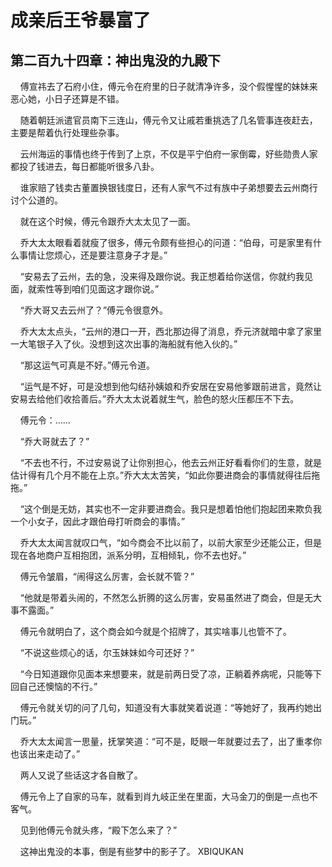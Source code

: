 # 成亲后王爷暴富了 
 ## 第二百九十四章：神出鬼没的九殿下
     傅宣祎去了石府小住，傅元令在府里的日子就清净许多，没个假惺惺的妹妹来恶心她，小日子还算是不错。

    随着朝廷派遣官员南下三连山，傅元令又让戚若重挑选了几名管事连夜赶去，主要是帮着仇行处理些杂事。

    云州海运的事情也终于传到了上京，不仅是平宁伯府一家倒霉，好些勋贵人家都投了钱进去，每日都能听很多八卦。

    谁家赔了钱卖古董置换银钱度日，还有人家气不过有族中子弟想要去云州商行讨个公道的。

    就在这个时候，傅元令跟乔大太太见了一面。

    乔大太太眼看着就瘦了很多，傅元令颇有些担心的问道：“伯母，可是家里有什么事情让您烦心，还是要注意身子才是。”

    “安易去了云州，去的急，没来得及跟你说。我正想着给你送信，你就约我见面，就索性等到咱们见面这才跟你说。”

    “乔大哥又去云州了？”傅元令很意外。

    乔大太太点头，“云州的港口一开，西北那边得了消息，乔元济就暗中拿了家里一大笔银子入了伙。没想到这次出事的海船就有他入伙的。”

    “那这运气可真是不好。”傅元令道。

    “运气是不好，可是没想到他勾结孙姨娘和乔安居在安易他爹跟前进言，竟然让安易去给他们收拾善后。”乔大太太说着就生气，脸色的怒火压都压不下去。

    傅元令：……

    “乔大哥就去了？”

    “不去也不行，不过安易说了让你别担心，他去云州正好看看你们的生意，就是估计得有几个月不能在上京。”乔大太太苦笑，“如此你要进商会的事情就得往后拖拖。”

    “这个倒是无妨，其实也不一定非要进商会。我只是想着怕他们抱起团来欺负我一个小女子，因此才跟伯母打听商会的事情。”

    乔大太太闻言就叹口气，“如今商会不比以前了，以前大家至少还能公正，但是现在各地商户互相抱团，派系分明，互相倾轧，你不去也好。”

    傅元令皱眉，“闹得这么厉害，会长就不管？”

    “他就是带着头闹的，不然怎么折腾的这么厉害，安易虽然进了商会，但是无大事不露面。”

    傅元令就明白了，这个商会如今就是个招牌了，其实啥事儿也管不了。

    “不说这些烦心的话，尔玉妹妹如今可还好？”

    “今日知道跟你见面本来想要来，就是前两日受了凉，正躺着养病呢，只能等下回自己还懊恼的不行。”

    傅元令就关切的问了几句，知道没有大事就笑着说道：“等她好了，我再约她出门玩。”

    乔大太太闻言一思量，抚掌笑道：“可不是，眨眼一年就要过去了，出了重孝你也该出来走动了。”

    两人又说了些话这才各自散了。

    傅元令上了自家的马车，就看到肖九岐正坐在里面，大马金刀的倒是一点也不客气。

    见到他傅元令就头疼，“殿下怎么来了？”

    这神出鬼没的本事，倒是有些梦中的影子了。 
XBIQUKAN